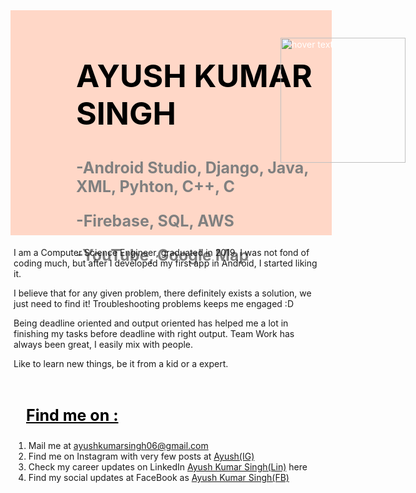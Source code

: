 <style>
    .image{
        position: absolute;
        top: 80px;
        right: 100px;
    }
    .paragraph{
        font-size: 25px;
        -webkit-text-fill-color: grey;
        margin-left: 100px;
    }
    .heading2{
        font-size: 50px;
        -webkit-text-fill-color: black;
        margin-left: 100px;
    }
    .heading3{
        font-size: 25px;
        -webkit-text-fill-color: black;
        margin-left: 20px;
    }

</style>
<div style="background-color: rgb(255, 215, 199);color:white;padding:5px; width: 100%; height: 350px;">
    <h2 align="left" class="heading2" >
        AYUSH KUMAR SINGH
    </h2>
    <p align="left" class="paragraph">
        <b>-Android Studio, Django, Java, XML, Pyhton, C++, C </b>
    </p>
    <p align="left" class="paragraph">
        <b>-Firebase, SQL, AWS</b>
    </p>
    <p align="left" class="paragraph">
        <b>-YouTube, Google Map</b>
    </p>
    <p class="image">
      <img src="https://img.freepik.com/free-vector/portrait-programmer-working-with-pc_23-2148217001.jpg?size=338&ext=jpg" width="200" height="200" title="hover text">
    </p>
</div>

<div style="padding:5px">
    <p>I am a Computer Science Engineer, graduated in 2019. I was not fond of coding much, but after I developed my first app in Android, I started liking it.</p>
    <p>I believe that for any given problem, there definitely exists a solution, we just need to find it! Troubleshooting problems keeps me engaged :D</p>
    <p>Being deadline oriented and output oriented has helped me a lot in finishing my tasks before deadline with right output. Team Work has always been great, I easily mix with people.</p>
    <p>Like to learn new things, be it from a kid or a expert.</p>
</div>

<div style="padding:5px">
    <h3 class="heading3">
        <u>Find me on :</u> 
    </h3>
    <p>
        <ol>
            <li>Mail me at <a href="https://mail.google.com/mail/?view=cm&fs=1&tf=1&to=ayushkumarsingh06@gmail.com" target="_blank" rel="noopener noreferrer">ayushkumarsingh06@gmail.com</a></li>
            <li>Find me on Instagram with very few posts at <a href="https://www.instagram.com/ayushkumar.singh.7967/" target="_blank">Ayush(IG)</a></li>
            <li>Check my career updates on LinkedIn <a href="https://www.linkedin.com/in/ayushkumarsingh06" target="_blank">Ayush Kumar Singh(Lin)</a> here</li>
            <li>Find my social updates at FaceBook as <a href="https://www.facebook.com/ayushkumar.singh.7967" target="_blank">Ayush Kumar Singh(FB)</a></li>
        </ol>
    </p>
</div>
